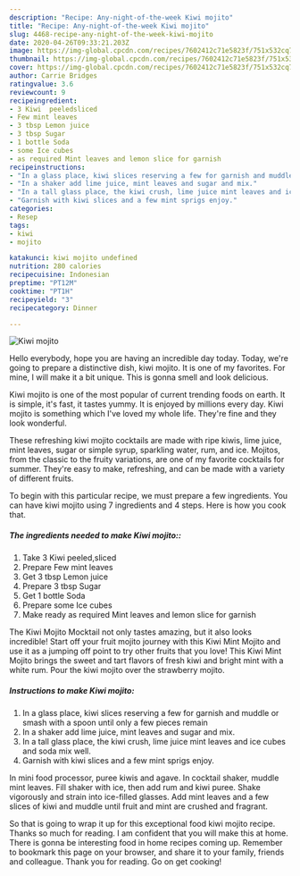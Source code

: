 ```yaml
---
description: "Recipe: Any-night-of-the-week Kiwi mojito"
title: "Recipe: Any-night-of-the-week Kiwi mojito"
slug: 4468-recipe-any-night-of-the-week-kiwi-mojito
date: 2020-04-26T09:33:21.203Z
image: https://img-global.cpcdn.com/recipes/7602412c71e5823f/751x532cq70/kiwi-mojito-recipe-main-photo.jpg
thumbnail: https://img-global.cpcdn.com/recipes/7602412c71e5823f/751x532cq70/kiwi-mojito-recipe-main-photo.jpg
cover: https://img-global.cpcdn.com/recipes/7602412c71e5823f/751x532cq70/kiwi-mojito-recipe-main-photo.jpg
author: Carrie Bridges
ratingvalue: 3.6
reviewcount: 9
recipeingredient:
- 3 Kiwi  peeledsliced
- Few mint leaves
- 3 tbsp Lemon juice
- 3 tbsp Sugar
- 1 bottle Soda
- some Ice cubes
- as required Mint leaves and lemon slice for garnish
recipeinstructions:
- "In a glass place, kiwi slices reserving a few for garnish and muddle or smash with a spoon until only a few pieces remain"
- "In a shaker add lime juice, mint leaves and sugar and mix."
- "In a tall glass place, the kiwi crush, lime juice mint leaves and ice cubes and soda mix well."
- "Garnish with kiwi slices and a few mint sprigs enjoy."
categories:
- Resep
tags:
- kiwi
- mojito

katakunci: kiwi mojito undefined
nutrition: 280 calories
recipecuisine: Indonesian
preptime: "PT12M"
cooktime: "PT1H"
recipeyield: "3"
recipecategory: Dinner

---
```



![Kiwi mojito](https://img-global.cpcdn.com/recipes/7602412c71e5823f/751x532cq70/kiwi-mojito-recipe-main-photo.jpg)

Hello everybody, hope you are having an incredible day today. Today, we're going to prepare a distinctive dish, kiwi mojito. It is one of my favorites. For mine, I will make it a bit unique. This is gonna smell and look delicious.

Kiwi mojito is one of the most popular of current trending foods on earth. It is simple, it's fast, it tastes yummy. It is enjoyed by millions every day. Kiwi mojito is something which I've loved my whole life. They're fine and they look wonderful.

These refreshing kiwi mojito cocktails are made with ripe kiwis, lime juice, mint leaves, sugar or simple syrup, sparkling water, rum, and ice. Mojitos, from the classic to the fruity variations, are one of my favorite cocktails for summer. They&#39;re easy to make, refreshing, and can be made with a variety of different fruits.


To begin with this particular recipe, we must prepare a few ingredients. You can have kiwi mojito using 7 ingredients and 4 steps. Here is how you cook that.

##### The ingredients needed to make Kiwi mojito::

1. Take 3 Kiwi  peeled,sliced
1. Prepare Few mint leaves
1. Get 3 tbsp Lemon juice
1. Prepare 3 tbsp Sugar
1. Get 1 bottle Soda
1. Prepare some Ice cubes
1. Make ready as required Mint leaves and lemon slice for garnish


The Kiwi Mojito Mocktail not only tastes amazing, but it also looks incredible! Start off your fruit mojito journey with this Kiwi Mint Mojito and use it as a jumping off point to try other fruits that you love! This Kiwi Mint Mojito brings the sweet and tart flavors of fresh kiwi and bright mint with a white rum. Pour the kiwi mojito over the strawberry mojito. 

##### Instructions to make Kiwi mojito:

1. In a glass place, kiwi slices reserving a few for garnish and muddle or smash with a spoon until only a few pieces remain
1. In a shaker add lime juice, mint leaves and sugar and mix.
1. In a tall glass place, the kiwi crush, lime juice mint leaves and ice cubes and soda mix well.
1. Garnish with kiwi slices and a few mint sprigs enjoy.


In mini food processor, puree kiwis and agave. In cocktail shaker, muddle mint leaves. Fill shaker with ice, then add rum and kiwi puree. Shake vigorously and strain into ice-filled glasses. Add mint leaves and a few slices of kiwi and muddle until fruit and mint are crushed and fragrant. 

So that is going to wrap it up for this exceptional food kiwi mojito recipe. Thanks so much for reading. I am confident that you will make this at home. There is gonna be interesting food in home recipes coming up. Remember to bookmark this page on your browser, and share it to your family, friends and colleague. Thank you for reading. Go on get cooking!
